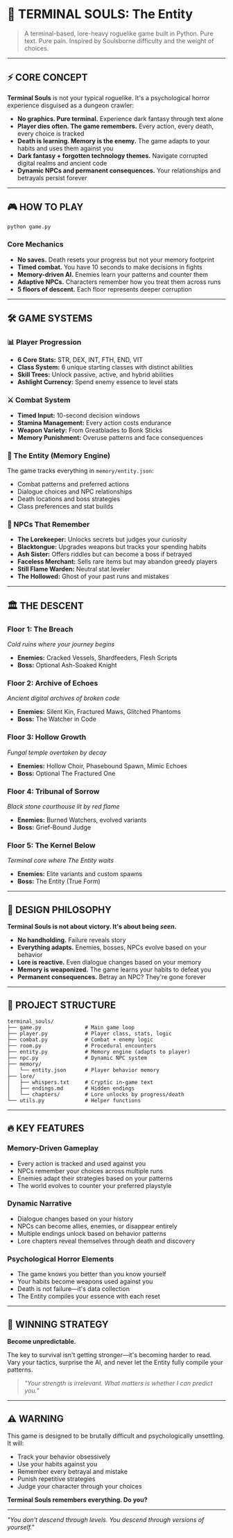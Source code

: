 # 📂 TERMINAL SOULS: The Entity

> A terminal-based, lore-heavy roguelike game built in Python. Pure text. Pure pain. Inspired by Soulsborne difficulty and the weight of choices.

---

## ⚡ CORE CONCEPT

**Terminal Souls** is not your typical roguelike. It's a psychological horror experience disguised as a dungeon crawler:

* **No graphics. Pure terminal.** Experience dark fantasy through text alone
* **Player dies often. The game remembers.** Every action, every death, every choice is tracked
* **Death is learning. Memory is the enemy.** The game adapts to your habits and uses them against you
* **Dark fantasy + forgotten technology themes.** Navigate corrupted digital realms and ancient code
* **Dynamic NPCs and permanent consequences.** Your relationships and betrayals persist forever

---

## 🎮 HOW TO PLAY

```bash
python game.py
```

### Core Mechanics

- **No saves.** Death resets your progress but not your memory footprint
- **Timed combat.** You have 10 seconds to make decisions in fights
- **Memory-driven AI.** Enemies learn your patterns and counter them
- **Adaptive NPCs.** Characters remember how you treat them across runs
- **5 floors of descent.** Each floor represents deeper corruption

---

## 🛠️ GAME SYSTEMS

### 📊 Player Progression
- **6 Core Stats:** STR, DEX, INT, FTH, END, VIT
- **Class System:** 6 unique starting classes with distinct abilities
- **Skill Trees:** Unlock passive, active, and hybrid abilities
- **Ashlight Currency:** Spend enemy essence to level stats

### ⚔️ Combat System
- **Timed Input:** 10-second decision windows
- **Stamina Management:** Every action costs endurance
- **Weapon Variety:** From Greatblades to Bonk Sticks
- **Memory Punishment:** Overuse patterns and face consequences

### 🧠 The Entity (Memory Engine)
The game tracks everything in `memory/entity.json`:
- Combat patterns and preferred actions
- Dialogue choices and NPC relationships
- Death locations and boss strategies
- Class preferences and stat builds

### 👥 NPCs That Remember
- **The Lorekeeper:** Unlocks secrets but judges your curiosity
- **Blacktongue:** Upgrades weapons but tracks your spending habits
- **Ash Sister:** Offers riddles but can become a boss if betrayed
- **Faceless Merchant:** Sells rare items but may abandon greedy players
- **Still Flame Warden:** Neutral stat leveler
- **The Hollowed:** Ghost of your past runs and mistakes

---

## 🏛️ THE DESCENT

### Floor 1: The Breach
*Cold ruins where your journey begins*
- **Enemies:** Cracked Vessels, Shardfeeders, Flesh Scripts
- **Boss:** Optional Ash-Soaked Knight

### Floor 2: Archive of Echoes  
*Ancient digital archives of broken code*
- **Enemies:** Silent Kin, Fractured Maws, Glitched Phantoms
- **Boss:** The Watcher in Code

### Floor 3: Hollow Growth
*Fungal temple overtaken by decay*
- **Enemies:** Hollow Choir, Phasebound Spawn, Mimic Echoes
- **Boss:** Optional The Fractured One

### Floor 4: Tribunal of Sorrow
*Black stone courthouse lit by red flame*
- **Enemies:** Burned Watchers, evolved variants
- **Boss:** Grief-Bound Judge

### Floor 5: The Kernel Below
*Terminal core where The Entity waits*
- **Enemies:** Elite variants and custom spawns
- **Boss:** The Entity (True Form)

---

## 🎯 DESIGN PHILOSOPHY

**Terminal Souls is not about victory. It's about being *seen*.**

- **No handholding.** Failure reveals story
- **Everything adapts.** Enemies, bosses, NPCs evolve based on your behavior
- **Lore is reactive.** Even dialogue changes based on your memory
- **Memory is weaponized.** The game learns your habits to defeat you
- **Permanent consequences.** Betray an NPC? They're gone forever

---

## 📁 PROJECT STRUCTURE

```
terminal_souls/
├── game.py              # Main game loop
├── player.py            # Player class, stats, logic  
├── combat.py            # Combat + enemy logic
├── room.py              # Procedural encounters
├── entity.py            # Memory engine (adapts to player)
├── npc.py               # Dynamic NPC system
├── memory/
│   └── entity.json      # Player behavior memory
├── lore/
│   ├── whispers.txt     # Cryptic in-game text
│   ├── endings.md       # Hidden endings
│   └── chapters/        # Lore unlocks by progress/death
└── utils.py             # Helper functions
```

---

## 🔥 KEY FEATURES

### Memory-Driven Gameplay
- Every action is tracked and used against you
- NPCs remember your choices across multiple runs
- Enemies adapt their strategies based on your patterns
- The world evolves to counter your preferred playstyle

### Dynamic Narrative
- Dialogue changes based on your history
- NPCs can become allies, enemies, or disappear entirely
- Multiple endings unlock based on behavior patterns
- Lore chapters reveal themselves through death and discovery

### Psychological Horror Elements
- The game knows you better than you know yourself
- Your habits become weapons used against you
- Death is not failure—it's data collection
- The Entity compiles your essence with each reset

---

## 🧼 WINNING STRATEGY

**Become unpredictable.** 

The key to survival isn't getting stronger—it's becoming harder to read. Vary your tactics, surprise the AI, and never let the Entity fully compile your patterns.

> *"Your strength is irrelevant. What matters is whether I can predict you."*

---

## ⚠️ WARNING

This game is designed to be brutally difficult and psychologically unsettling. It will:
- Track your behavior obsessively
- Use your habits against you  
- Remember every betrayal and mistake
- Punish repetitive strategies
- Judge your character through your choices

**Terminal Souls remembers everything. Do you?**

---

*"You don't descend through levels. You descend through versions of yourself."*
